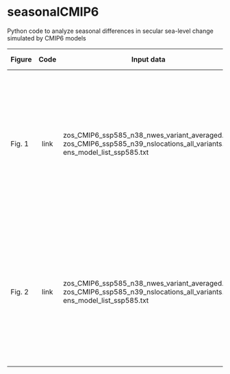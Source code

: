 # seasonalCMIP6
 Python code to analyze seasonal differences in secular sea-level change simulated by CMIP6 models

| Figure | Code | Input data | Brief description |
| ------------- |:-------------:| -----| -----|
| Fig. 1 | link | zos_CMIP6_ssp585_n38_nwes_variant_averaged.nc, zos_CMIP6_ssp585_n39_nslocations_all_variants.nc, ens_model_list_ssp585.txt | ensemble mean dSSLA for SSP5-8.5, 2081-2100 relative to 1995-2014, maps; and multi-model distributions at 8 example coatal locations |
| Fig. 2 | link | zos_CMIP6_ssp585_n38_nwes_variant_averaged.nc, zos_CMIP6_ssp585_n39_nslocations_all_variants.nc, ens_model_list_ssp585.txt | ensemble mean dSSLA for SSP5-8.5, 2081-2100 relative to 1995-2014, maps; and multi-model distributions at 8 example coatal locations |
